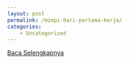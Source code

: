 ```yaml
---
layout: post
permalink: /mimpi-hari-pertama-kerja/
categories:
    - Uncategorized
---
```


[Baca Selengkapnya](/05)
